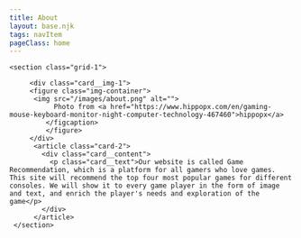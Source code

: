 ```yaml
---
title: About
layout: base.njk
tags: navItem
pageClass: home
---
```


    <section class="grid-1">

         <div class="card__img-1">
         <figure class="img-container">
          <img src="/images/about.png" alt="">
               Photo from <a href="https://www.hippopx.com/en/gaming-mouse-keyboard-monitor-night-computer-technology-467460">hippopx</a>
             </figcaption>
             </figure>
         </div>
          <article class="card-2">
            <div class="card__content">
              <p class="card__text">Our website is called Game Recommendation, which is a platform for all gamers who love games. This site will recommend the top four most popular games for different consoles. We will show it to every game player in the form of image and text, and enrich the player's needs and exploration of the game</p>
            </div>
          </article>
     </section>
